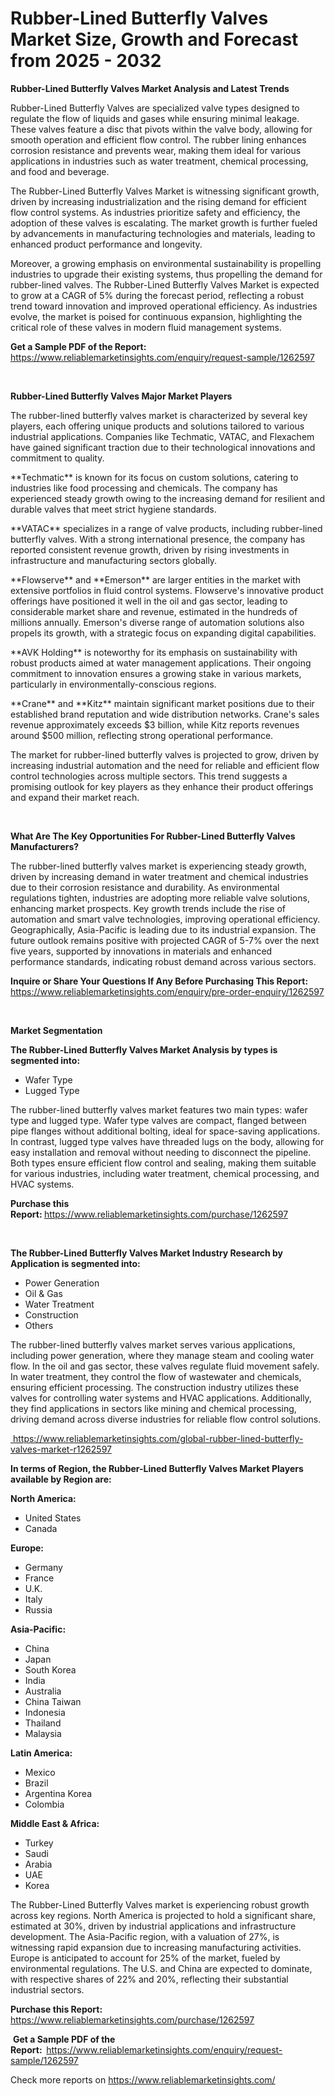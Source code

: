 <p><h1>Rubber-Lined Butterfly Valves Market Size, Growth and Forecast from 2025 - 2032</h1></p><p><strong>Rubber-Lined Butterfly Valves Market Analysis and Latest Trends</strong></p>
<p><p>Rubber-Lined Butterfly Valves are specialized valve types designed to regulate the flow of liquids and gases while ensuring minimal leakage. These valves feature a disc that pivots within the valve body, allowing for smooth operation and efficient flow control. The rubber lining enhances corrosion resistance and prevents wear, making them ideal for various applications in industries such as water treatment, chemical processing, and food and beverage.</p><p>The Rubber-Lined Butterfly Valves Market is witnessing significant growth, driven by increasing industrialization and the rising demand for efficient flow control systems. As industries prioritize safety and efficiency, the adoption of these valves is escalating. The market growth is further fueled by advancements in manufacturing technologies and materials, leading to enhanced product performance and longevity. </p><p>Moreover, a growing emphasis on environmental sustainability is propelling industries to upgrade their existing systems, thus propelling the demand for rubber-lined valves. The Rubber-Lined Butterfly Valves Market is expected to grow at a CAGR of 5% during the forecast period, reflecting a robust trend toward innovation and improved operational efficiency. As industries evolve, the market is poised for continuous expansion, highlighting the critical role of these valves in modern fluid management systems.</p></p>
<p><strong>Get a Sample PDF of the Report:&nbsp;</strong> <a href="https://www.reliablemarketinsights.com/enquiry/request-sample/1262597?utm_campaign=2634&utm_medium=2&utm_source=Github&utm_content=ia&utm_term=27022025&utm_id=rubber-lined-butterfly-valves">https://www.reliablemarketinsights.com/enquiry/request-sample/1262597</a></p>
<p>&nbsp;</p>
<p><strong>Rubber-Lined Butterfly Valves Major Market Players</strong></p>
<p><p>The rubber-lined butterfly valves market is characterized by several key players, each offering unique products and solutions tailored to various industrial applications. Companies like Techmatic, VATAC, and Flexachem have gained significant traction due to their technological innovations and commitment to quality.</p><p>**Techmatic** is known for its focus on custom solutions, catering to industries like food processing and chemicals. The company has experienced steady growth owing to the increasing demand for resilient and durable valves that meet strict hygiene standards.</p><p>**VATAC** specializes in a range of valve products, including rubber-lined butterfly valves. With a strong international presence, the company has reported consistent revenue growth, driven by rising investments in infrastructure and manufacturing sectors globally.</p><p>**Flowserve** and **Emerson** are larger entities in the market with extensive portfolios in fluid control systems. Flowserve's innovative product offerings have positioned it well in the oil and gas sector, leading to considerable market share and revenue, estimated in the hundreds of millions annually. Emerson's diverse range of automation solutions also propels its growth, with a strategic focus on expanding digital capabilities.</p><p>**AVK Holding** is noteworthy for its emphasis on sustainability with robust products aimed at water management applications. Their ongoing commitment to innovation ensures a growing stake in various markets, particularly in environmentally-conscious regions.</p><p>**Crane** and **Kitz** maintain significant market positions due to their established brand reputation and wide distribution networks. Crane's sales revenue approximately exceeds $3 billion, while Kitz reports revenues around $500 million, reflecting strong operational performance.</p><p>The market for rubber-lined butterfly valves is projected to grow, driven by increasing industrial automation and the need for reliable and efficient flow control technologies across multiple sectors. This trend suggests a promising outlook for key players as they enhance their product offerings and expand their market reach.</p></p>
<p>&nbsp;</p>
<p><strong>What Are The Key Opportunities For Rubber-Lined Butterfly Valves Manufacturers?</strong></p>
<p><p>The rubber-lined butterfly valves market is experiencing steady growth, driven by increasing demand in water treatment and chemical industries due to their corrosion resistance and durability. As environmental regulations tighten, industries are adopting more reliable valve solutions, enhancing market prospects. Key growth trends include the rise of automation and smart valve technologies, improving operational efficiency. Geographically, Asia-Pacific is leading due to its industrial expansion. The future outlook remains positive with projected CAGR of 5-7% over the next five years, supported by innovations in materials and enhanced performance standards, indicating robust demand across various sectors.</p></p>
<p><strong>Inquire or Share Your Questions If Any Before Purchasing This Report:</strong> <a href="https://www.reliablemarketinsights.com/enquiry/pre-order-enquiry/1262597?utm_campaign=2634&utm_medium=2&utm_source=Github&utm_content=ia&utm_term=27022025&utm_id=rubber-lined-butterfly-valves">https://www.reliablemarketinsights.com/enquiry/pre-order-enquiry/1262597</a></p>
<p>&nbsp;</p>
<p><strong>Market Segmentation</strong></p>
<p><strong>The Rubber-Lined Butterfly Valves Market Analysis by types is segmented into:</strong></p>
<p><ul><li>Wafer Type</li><li>Lugged Type</li></ul></p>
<p><p>The rubber-lined butterfly valves market features two main types: wafer type and lugged type. Wafer type valves are compact, flanged between pipe flanges without additional bolting, ideal for space-saving applications. In contrast, lugged type valves have threaded lugs on the body, allowing for easy installation and removal without needing to disconnect the pipeline. Both types ensure efficient flow control and sealing, making them suitable for various industries, including water treatment, chemical processing, and HVAC systems.</p></p>
<p><strong>Purchase this Report:&nbsp;</strong><a href="https://www.reliablemarketinsights.com/purchase/1262597?utm_campaign=2634&utm_medium=2&utm_source=Github&utm_content=ia&utm_term=27022025&utm_id=rubber-lined-butterfly-valves">https://www.reliablemarketinsights.com/purchase/1262597</a></p>
<p>&nbsp;</p>
<p><strong>The Rubber-Lined Butterfly Valves Market Industry Research by Application is segmented into:</strong></p>
<p><ul><li>Power Generation</li><li>Oil & Gas</li><li>Water Treatment</li><li>Construction</li><li>Others</li></ul></p>
<p><p>The rubber-lined butterfly valves market serves various applications, including power generation, where they manage steam and cooling water flow. In the oil and gas sector, these valves regulate fluid movement safely. In water treatment, they control the flow of wastewater and chemicals, ensuring efficient processing. The construction industry utilizes these valves for controlling water systems and HVAC applications. Additionally, they find applications in sectors like mining and chemical processing, driving demand across diverse industries for reliable flow control solutions.</p></p>
<p><a href="https://www.reliablemarketinsights.com/global-rubber-lined-butterfly-valves-market-r1262597?utm_campaign=2634&utm_medium=2&utm_source=Github&utm_content=ia&utm_term=27022025&utm_id=rubber-lined-butterfly-valves">&nbsp;https://www.reliablemarketinsights.com/global-rubber-lined-butterfly-valves-market-r1262597</a></p>
<p><strong>In terms of Region, the Rubber-Lined Butterfly Valves Market Players available by Region are:</strong></p>
<p>
    <p> <strong> North America: </strong>
        <ul>
            <li>United States</li>
            <li>Canada</li>
        </ul>
        </p> 
    <p> <strong> Europe: </strong>
        <ul>
            <li>Germany</li>
            <li>France</li>
            <li>U.K.</li>
            <li>Italy</li>
            <li>Russia</li>
        </ul>
        </p> 
    <p> <strong> Asia-Pacific: </strong>
        <ul>
            <li>China</li>
            <li>Japan</li>
            <li>South Korea</li>
            <li>India</li>
            <li>Australia</li>
            <li>China Taiwan</li>
            <li>Indonesia</li>
            <li>Thailand</li>
            <li>Malaysia</li>
        </ul>
        </p> 
    <p> <strong> Latin America: </strong>
        <ul>
            <li>Mexico</li>
            <li>Brazil</li>
            <li>Argentina Korea</li>
            <li>Colombia</li>
        </ul>
        </p> 
    <p> <strong> Middle East & Africa: </strong>
        <ul>
            <li>Turkey</li>
            <li>Saudi</li>
            <li>Arabia</li>
            <li>UAE</li>
            <li>Korea</li>
        </ul>
    </p>
    </p>
<p><p>The Rubber-Lined Butterfly Valves market is experiencing robust growth across key regions. North America is projected to hold a significant share, estimated at 30%, driven by industrial applications and infrastructure development. The Asia-Pacific region, with a valuation of 27%, is witnessing rapid expansion due to increasing manufacturing activities. Europe is anticipated to account for 25% of the market, fueled by environmental regulations. The U.S. and China are expected to dominate, with respective shares of 22% and 20%, reflecting their substantial industrial sectors.</p></p>
<p><strong>Purchase this Report: </strong><a href="https://www.reliablemarketinsights.com/purchase/1262597?utm_campaign=2634&utm_medium=2&utm_source=Github&utm_content=ia&utm_term=27022025&utm_id=rubber-lined-butterfly-valves">https://www.reliablemarketinsights.com/purchase/1262597</a></p>
<p>&nbsp;<strong>Get a Sample PDF of the Report:&nbsp;&nbsp;</strong><a href="https://www.reliablemarketinsights.com/enquiry/request-sample/1262597?utm_campaign=2634&utm_medium=2&utm_source=Github&utm_content=ia&utm_term=27022025&utm_id=rubber-lined-butterfly-valves">https://www.reliablemarketinsights.com/enquiry/request-sample/1262597</a></p>
<p><strong></strong></p>
<p>Check more reports on <a href="https://www.reliablemarketinsights.com/?utm_campaign=2634&utm_medium=2&utm_source=Github&utm_content=ia&utm_term=27022025&utm_id=rubber-lined-butterfly-valves">https://www.reliablemarketinsights.com/</a></p>